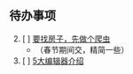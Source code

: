 ## 待办事项

2. [ ] [要找房子，先做个爬虫](https://towardsdatascience.com/looking-for-a-house-build-a-web-scraper-to-help-you-5ab25badc83e) 
    - （春节期间交，精简一些）
3. [ ] [5大编辑器介绍](https://www.zeroequalsfalse.press/2019/02/10/developer-text-editor/) 
